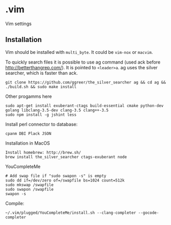 .vim
====

Vim settings

## Installation

Vim should be installed with `multi_byte`. It could be `vim-nox` or `macvim`.

To quickly search files it is possible to use ag command
(used ack before http://betterthangrep.com/). It is pointed to `<leader>a`.
ag uses the silver searcher, which is faster than ack.

    git clone https://github.com/ggreer/the_silver_searcher ag && cd ag && ./build.sh && sudo make install

Other progamms here

    sudo apt-get install exuberant-ctags build-essential cmake python-dev golang libclang-3.5-dev clang-3.5 clang++-3.5
    sudo npm install -g jshint less

Install perl connector to database:

    cpanm DBI Plack JSON

Installation in MacOS

    Install homebrew: http://brew.sh/
    brew install the_silver_searcher ctags-exuberant node

YouCompleteMe

    # Add swap file if "sudo swapon -s" is empty
    sudo dd if=/dev/zero of=/swapfile bs=1024 count=512k
    sudo mkswap /swapfile
    sudo swapon /swapfile
    swapon -s

Compile:

    ~/.vim/plugged/YouCompleteMe/install.sh --clang-completer --gocode-completer
